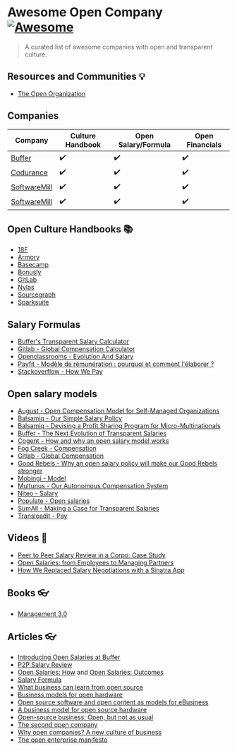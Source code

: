 # Awesome Open Company [![Awesome](https://cdn.rawgit.com/sindresorhus/awesome/d7305f38d29fed78fa85652e3a63e154dd8e8829/media/badge.svg)](https://github.com/sindresorhus/awesome)

> A curated list of awesome companies with open and transparent culture.


## Resources and Communities 💡
- [The Open Organization](//theopenorganization.org)

## Companies

| Company  | Culture Handbook  | Open Salary/Formula  |  Open Financials |  
|---|---|---|---|
| [Buffer](https://buffer.com/about)  | ✔️  | ✔️  | ✔️  |   
| [Codurance](https://codurance.com/about-us/our-story/)  | ✔️  |  ✔️ |  ✔️ |   
| [SoftwareMill](https://softwaremill.com/culture-of-remote-company/) | ✔️  | ✔️  | ✔️  |   
| [SoftwareMill](https://softwaremill.com/culture-of-remote-company/) | ✔️  | ✔️  | ✔️  |   

## Open Culture Handbooks 📚 

- [18F](https://github.com/18F/handbook)
- [Armory](https://www.armory.io/blog/how-armory-iterates)
- [Basecamp](https://github.com/basecamp/handbook)
- [Bonusly](https://github.com/bonusly/un-handbook)
- [GitLab](https://about.gitlab.com/handbook)
- [Nylas](https://github.com/nylas/handbook)
- [Sourcegraph](https://about.sourcegraph.com/handbook)
- [Sparksuite](https://handbook.sparksuite.com)

## Salary Formulas
* [Buffer's Transparent Salary Calculator](https://buffer.com/salary)
* [Gitlab - Global Compensation Calculator](https://about.gitlab.com/2018/03/23/gitlabs-global-compensation-calculator-the-next-iteration)
* [Openclassrooms - Evolution And Salary](https://openclassrooms.com/en/courses/3851206-how-do-we-work-at-openclassrooms/6523261-evolution-and-salary)
* [Payfit - Modèle de rémunération : pourquoi et comment l'élaborer ?](https://blog.payfit.com/modele-de-remuneration.html)
* [Stackoverflow - How We Pay](https://stackoverflow.com/company/salary/calculator)


## Open salary models

* [August - Open Compensation Model for Self-Managed Organizations](https://medium.com/21st-century-organizational-development/the-august-open-compensation-model-for-self-managed-organizations-69f2c5d9649c)
* [Balsamiq - Our Simple Salary Policy](https://blog.balsamiq.com/salary)
* [Balsamiq - Devising a Profit Sharing Program for Micro-Multinationals](https://blog.balsamiq.com/profitsharing)
* [Buffer - The Next Evolution of Transparent Salaries](https://open.buffer.com/salary-formula)
* [Cogent - How and why an open salary model works](https://cogent.co/blog/how-and-why-an-open-salary-model-works)
* [Fog Creek - Compensation](https://www.joelonsoftware.com/2000/08/30/fog-creek-compensation/)
* [Gitlab - Global Compensation](https://about.gitlab.com/handbook/people-operations/global-compensation)
* [Good Rebels - Why an open salary policy will make our Good Rebels stronger](https://www.goodrebels.com/why-an-open-salary-policy-will-make-our-good-rebels-stronger)
* [Mobingi - Model](https://medium.com/@waylandzhang/open-salary-model-at-mobingi-41b728d73e7e)
* [Multunus - Our Autonomous Compensation System](https://github.com/multunus/Open-Playbook#compensation-system)
* [Niteo - Salary](https://github.com/niteoweb/handbook/blob/master/5_People/salary.md)
* [Populate - Open salaries](https://medium.com/populate-blog/open-salaries-at-populate-be15df504535)
* [SumAll - Making a Case for Transparent Salaries](https://blog.sumall.com/journal/making-a-case-for-transparent-salaries.html)
* [Transloadit - Pay](https://transloadit.com/jobs/#pay)

## Videos 🍿
- [Peer to Peer Salary Review in a Corpo: Case Study](https://www.youtube.com/watch?v=vQMYjpjpelg)
- [Open Salaries: from Employees to Managing Partners](https://www.youtube.com/watch?v=P7_dq2YiHJ8)
- [How We Replaced Salary Negotiations with a Sinatra App](https://www.youtube.com/watch?v=N8u9H6JDAzo)

## Books  👓
- [Management 3.0](https://www.amazon.com/Management-3-0-Developers-Developing-Addison-Wesley/dp/0321712471/?tag=sizovs-20)

## Articles 👓
- [Introducing Open Salaries at Buffer](https://buffer.com/resources/introducing-open-salaries-at-buffer-including-our-transparent-formula-and-all-individual-salaries/)
- [P2P Salary Review](http://blog.solidcraft.eu/2015/11/p2p-salary-review.html)
- [Open Salaries: How](https://blog.lunarlogic.io/2015/open-salaries-how/) and [Open Salaries: Outcomes](https://blog.lunarlogic.io/2016/open-salaries-outcomes/)
- [Salary Formula](https://management30.com/practice/salary-formula/)
- [What business can learn from open source](http://www.paulgraham.com/opensource.html)
- [Business models for open hardware](http://www.openp2pdesign.org/2011/open-design/business-models-for-open-hardware/)
- [Open source software and open content as models for eBusiness](http://www.rogerclarke.com/EC/Bled04.html)
- [A business model for open source hardware](http://www.longtail.com/the_long_tail/2009/01/a-business-mode.html)
- [Open-source business: Open, but not as usual](http://www.economist.com/node/5624944)
- [The second open company](https://medium.com/gratipay-blog/the-second-open-company-4cbab7ca1a47)
- [Why open companies? A new culture of business](https://medium.com/open-companies/why-open-companies-fdb74d1b4f0f)
- [The open enterprise manifesto](http://www.opencompany.org/resources/whitepaper.pdf)
